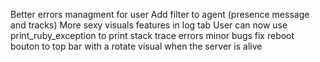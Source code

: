 Better errors managment for user
Add filter to agent (presence message and tracks)
More sexy visuals features in log tab
User can now use print_ruby_exception to print stack trace errors
minor bugs fix
reboot bouton to top bar with a rotate visual when the server is alive
